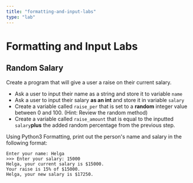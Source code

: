 ```yaml
---
title: "formatting-and-input-labs"
type: "lab"
---
```


# Formatting and Input Labs

## Random Salary

Create a program that will give a user a raise on their current salary.

- Ask a user to input their name as a string and store it to variable `name` 
- Ask a user to input their salary **as an int** and store it in variable `salary` 
- Create a variable called `raise_per` that is set to a **random** integer value between 0 and 100. (Hint: Review the random method) 
- Create a variable called `raise_amount` that is equal to the inputted `salary`**plus** the added random percentage from the previous step.
    

Using Python3 Formatting, print out the person's name and salary in the following format:
```
Enter your name: Helga
>>> Enter your salary: 15000
Helga, your current salary is $15000.
Your raise is 15% of $15000.
Helga, your new salary is $17250.
```
